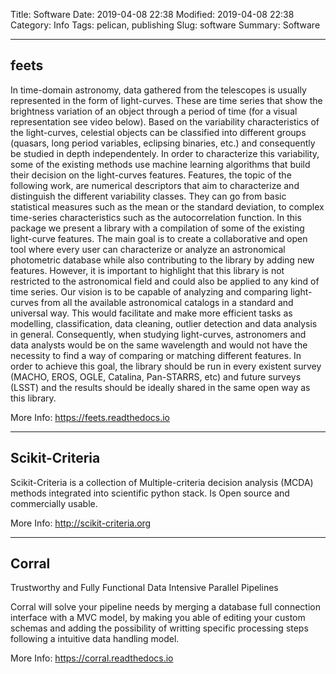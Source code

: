 Title: Software
Date: 2019-04-08 22:38
Modified: 2019-04-08 22:38
Category: Info
Tags: pelican, publishing
Slug: software
Summary: Software


----

## feets

In time-domain astronomy, data gathered from the telescopes is usually represented in the form of light-curves. These are time series that show the brightness variation of an object through a period of time (for a visual representation see video below). Based on the variability characteristics of the light-curves, celestial objects can be classified into different groups (quasars, long period variables, eclipsing binaries, etc.) and consequently be studied in depth independentely. In order to characterize this variability, some of the existing methods use machine learning algorithms that build their decision on the light-curves features. Features, the topic of the following work, are numerical descriptors that aim to characterize and distinguish the different variability classes. They can go from basic statistical measures such as the mean or the standard deviation, to complex time-series characteristics such as the autocorrelation function. In this package we present a library with a compilation of some of the existing light-curve features. The main goal is to create a collaborative and open tool where every user can characterize or analyze an astronomical photometric database while also contributing to the library by adding new features. However, it is important to highlight that this library is not restricted to the astronomical field and could also be applied to any kind of time series. Our vision is to be capable of analyzing and comparing light-curves from all the available astronomical catalogs in a standard and universal way. This would facilitate and make more efficient tasks as modelling, classification, data cleaning, outlier detection and data analysis in general. Consequently, when studying light-curves, astronomers and data analysts would be on the same wavelength and would not have the necessity to find a way of comparing or matching different features. In order to achieve this goal, the library should be run in every existent survey (MACHO, EROS, OGLE, Catalina, Pan-STARRS, etc) and future surveys (LSST) and the results should be ideally shared in the same open way as this library.

More Info: https://feets.readthedocs.io

----

## Scikit-Criteria

Scikit-Criteria is a collection of Multiple-criteria decision analysis (MCDA) methods integrated into scientific python stack. Is Open source and commercially usable.

More Info: http://scikit-criteria.org

----

## Corral

Trustworthy and Fully Functional Data Intensive Parallel Pipelines

Corral will solve your pipeline needs by merging a database full connection interface with a MVC model, by making you able of editing your custom schemas and adding the possibility of writting specific processing steps following a intuitive data handling model.

More Info: https://corral.readthedocs.io
